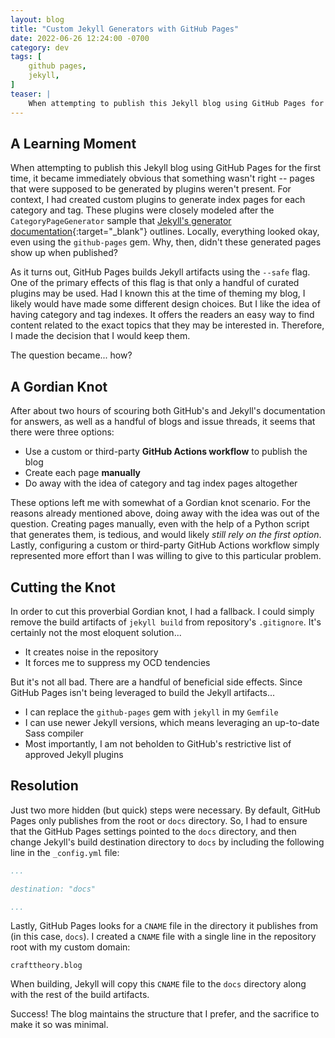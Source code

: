 ```yaml
---
layout: blog
title: "Custom Jekyll Generators with GitHub Pages"
date: 2022-06-26 12:24:00 -0700
category: dev
tags: [ 
    github pages,
    jekyll,
]
teaser: |
    When attempting to publish this Jekyll blog using GitHub Pages for the first time, it became immediately obvious that something wasn't right -- pages that were supposed to be generated by plugins weren't present. For context, I had created custom plugins to generate index pages for each category and tag...
---
```


## A Learning Moment

When attempting to publish this Jekyll blog using GitHub Pages for the first time, it became immediately obvious that something wasn't right -- pages that were supposed to be generated by plugins weren't present. For context, I had created custom plugins to generate index pages for each category and tag. These plugins were closely modeled after the `CategoryPageGenerator` sample that [Jekyll's generator documentation](https://jekyllrb.com/docs/plugins/generators/){:target="_blank"} outlines. Locally, everything looked okay, even using the `github-pages` gem. Why, then, didn't these generated pages show up when published?

As it turns out, GitHub Pages builds Jekyll artifacts using the `--safe` flag. One of the primary effects of this flag is that only a handful of curated plugins may be used. Had I known this at the time of theming my blog, I likely would have made some different design choices. But I like the idea of having category and tag indexes. It offers the readers an easy way to find content related to the exact topics that they may be interested in. Therefore, I made the decision that I would keep them.

The question became... how?

## A Gordian Knot

After about two hours of scouring both GitHub's and Jekyll's documentation for answers, as well as a handful of blogs and issue threads, it seems that there were three options:

- Use a custom or third-party **GitHub Actions workflow** to publish the blog
- Create each page **manually**
- Do away with the idea of category and tag index pages altogether

These options left me with somewhat of a Gordian knot scenario. For the reasons already mentioned above, doing away with the idea was out of the question. Creating pages manually, even with the help of a Python script that generates them, is tedious, and would likely *still rely on the first option*. Lastly, configuring a custom or third-party GitHub Actions workflow simply represented more effort than I was willing to give to this particular problem.

## Cutting the Knot

In order to cut this proverbial Gordian knot, I had a fallback. I could simply remove the build artifacts of `jekyll build` from repository's `.gitignore`. It's certainly not the most eloquent solution...

- It creates noise in the repository
- It forces me to suppress my OCD tendencies

But it's not all bad. There are a handful of beneficial side effects. Since GitHub Pages isn't being leveraged to build the Jekyll artifacts...

- I can replace the `github-pages` gem with `jekyll` in my `Gemfile`
- I can use newer Jekyll versions, which means leveraging an up-to-date Sass compiler
- Most importantly, I am not beholden to GitHub's restrictive list of approved Jekyll plugins

## Resolution

Just two more hidden (but quick) steps were necessary. By default, GitHub Pages only publishes from the root or `docs` directory. So, I had to ensure that the GitHub Pages settings pointed to the `docs` directory, and then change Jekyll's build destination directory to `docs` by including the following line in the `_config.yml` file:

```yaml
...

destination: "docs"

...
```

Lastly, GitHub Pages looks for a `CNAME` file in the directory it publishes from (in this case, `docs`). I created a `CNAME` file with a single line in the repository root with my custom domain:

```
crafttheory.blog
```

When building, Jekyll will copy this `CNAME` file to the `docs` directory along with the rest of the build artifacts.

Success! The blog maintains the structure that I prefer, and the sacrifice to make it so was minimal.